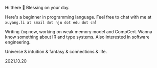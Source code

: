 Hi there 👋 Blessing on your day. 

Here's a beginner in programming language. Feel free to chat with me at `xuyang.li at smail dot nju dot edu dot cn`!

Writing `Coq` now, working on weak memory model and CompCert. Wanna know something about IR and type systems. Also interested in software engineering.

Universe & intuition & fantasy & connections & life.

2021.10.20
